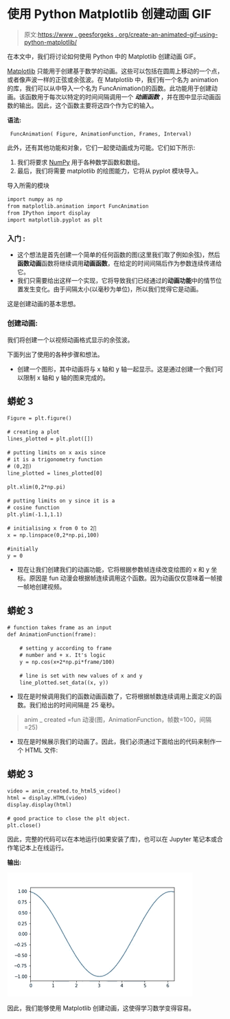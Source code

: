 # 使用 Python Matplotlib 创建动画 GIF

> 原文:[https://www . geesforgeks . org/create-an-animated-gif-using-python-matplotlib/](https://www.geeksforgeeks.org/create-an-animated-gif-using-python-matplotlib/)

在本文中，我们将讨论如何使用 Python 中的 Matplotlib 创建动画 GIF。

[Matplotlib](https://www.geeksforgeeks.org/python-introduction-matplotlib/) 只能用于创建基于数学的动画。这些可以包括在圆周上移动的一个点，或者像声波一样的正弦或余弦波。在 Matplotlib 中，我们有一个名为 animation 的库，我们可以从中导入一个名为 FuncAnimation()的函数。此功能用于创建动画。该函数用于每次以特定的时间间隔调用一个 ***动画函数*** ，并在图中显示动画函数的输出。因此，这个函数主要将这四个作为它的输入。

**语法:**

```
 FuncAnimation( Figure, AnimationFunction, Frames, Interval)
```

此外，还有其他功能和对象，它们一起使动画成为可能。它们如下所示:

1.  我们将要求 [NumPy](https://www.geeksforgeeks.org/numpy-tutorial/) 用于各种数学函数和数组。
2.  最后，我们将需要 matplotlib 的绘图能力，它将从 pyplot 模块导入。

导入所需的模块

```
import numpy as np
from matplotlib.animation import FuncAnimation
from IPython import display
import matplotlib.pyplot as plt
```

### 入门 **:**

*   这个想法是首先创建一个简单的任何函数的图(这里我们取了例如余弦)，然后**函数动画**函数将继续调用**动画函数**，在给定的时间间隔后作为参数连续传递给它。
*   我们只需要给出这样一个实现，它将导致我们已经通过的**动画功能**中的情节位置发生变化。由于间隔太小(以毫秒为单位)，所以我们觉得它是动画。

这是创建动画的基本思想。

### **创建动画:**

我们将创建一个以视频动画格式显示的余弦波。

下面列出了使用的各种步骤和想法。

*   创建一个图形，其中动画将与 x 轴和 y 轴一起显示。这是通过创建一个我们可以限制 x 轴和 y 轴的图来完成的。

## 蟒蛇 3

```
Figure = plt.figure()

# creating a plot
lines_plotted = plt.plot([])    

# putting limits on x axis since
# it is a trigonometry function
# (0,2∏)
line_plotted = lines_plotted[0]

plt.xlim(0,2*np.pi) 

# putting limits on y since it is a
# cosine function
plt.ylim(-1.1,1.1)   

# initialising x from 0 to 2∏
x = np.linspace(0,2*np.pi,100)  

#initially
y = 0
```

*   现在让我们创建我们的动画功能，它将根据参数帧连续改变绘图的 x 和 y 坐标。原因是 fun 动漫会根据帧连续调用这个函数。因为动画仅仅意味着一帧接一帧地创建视频。

## 蟒蛇 3

```
# function takes frame as an input
def AnimationFunction(frame):

    # setting y according to frame
    # number and + x. It's logic
    y = np.cos(x+2*np.pi*frame/100)

    # line is set with new values of x and y
    line_plotted.set_data((x, y))
```

*   现在是时候调用我们的函数动画函数了，它将根据帧数连续调用上面定义的函数。我们给出的时间间隔是 25 毫秒。

> anim _ created =fun 动漫(图，AnimationFunction，帧数=100，间隔=25)

*   现在是时候展示我们的动画了。因此，我们必须通过下面给出的代码来制作一个 HTML 文件:

## 蟒蛇 3

```
video = anim_created.to_html5_video()
html = display.HTML(video)
display.display(html)

# good practice to close the plt object.
plt.close()
```

因此，完整的代码可以在本地运行(如果安装了库)，也可以在 Jupyter 笔记本或合作笔记本上在线运行。

**输出:**

![](img/7fea4935c090f52fd5b4592169e0c712.png)

因此，我们能够使用 Matplotlib 创建动画，这使得学习数学变得容易。